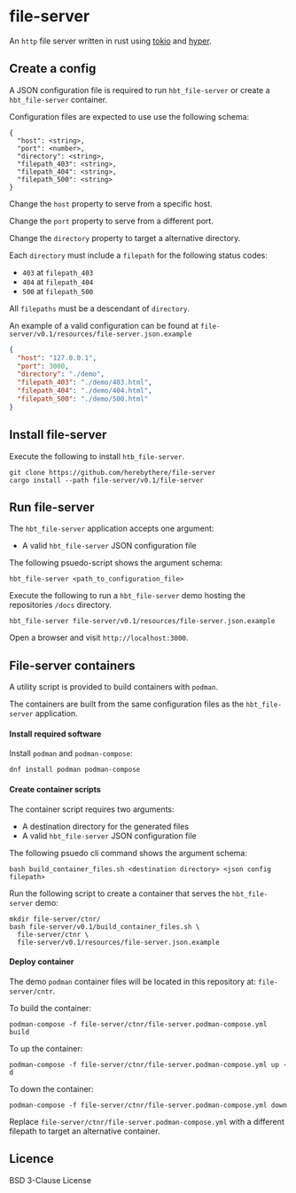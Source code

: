 # file-server

An `http` file server written in rust using [tokio](https://tokio.rs/) and [hyper](https://hyper.rs/).

## Create a config

A JSON configuration file is required to run `hbt_file-server` or create a `hbt_file-server` container.

Configuration files are expected to use use the following schema:

```
{
  "host": <string>,
  "port": <number>,
  "directory": <string>,
  "filepath_403": <string>,
  "filepath_404": <string>,
  "filepath_500": <string>
}
```

Change the `host` property to serve from a specific host.

Change the `port` property to serve from a different port.

Change the `directory` property to target a alternative directory.

Each `directory` must include a `filepath` for the following status codes:
- `403` at `filepath_403`
- `404` at `filepath_404`
- `500` at `filepath_500`

All `filepaths` must be a descendant of `directory`.

An example of a valid configuration can be found at `file-server/v0.1/resources/file-server.json.example`

```json
{
  "host": "127.0.0.1",
  "port": 3000,
  "directory": "./demo",
  "filepath_403": "./demo/403.html",
  "filepath_404": "./demo/404.html",
  "filepath_500": "./demo/500.html"
}
```

## Install file-server

Execute the following to install `htb_file-server`.

```
git clone https://github.com/herebythere/file-server
cargo install --path file-server/v0.1/file-server
```

## Run file-server

The `hbt_file-server` application accepts one argument:
- A valid `hbt_file-server` JSON configuration file

The following psuedo-script shows the argument schema:
```
hbt_file-server <path_to_configuration_file>
```

Execute the following to run a `hbt_file-server` demo hosting the repositories `/docs` directory.
```
hbt_file-server file-server/v0.1/resources/file-server.json.example
```

Open a browser and visit `http://localhost:3000`.

## File-server containers

A utility script is provided to build containers with `podman`.

The containers are built from the same configuration files as the `hbt_file-server` application.

#### Install required software

Install `podman` and `podman-compose`:

```
dnf install podman podman-compose
```

#### Create container scripts

The container script requires two arguments:
- A destination directory for the generated files
- A valid `hbt_file-server` JSON configuration file

The following psuedo cli command shows the argument schema:
```
bash build_container_files.sh <destination directory> <json config filepath>
```

Run the following script to create a container that serves the `hbt_file-server` demo:
```
mkdir file-server/ctnr/
bash file-server/v0.1/build_container_files.sh \
  file-server/ctnr \
  file-server/v0.1/resources/file-server.json.example
```

#### Deploy container

The demo `podman` container files will be located in this repository at:
`file-server/cntr`.

To build the container:
```
podman-compose -f file-server/ctnr/file-server.podman-compose.yml build
```

To up the container:
```
podman-compose -f file-server/ctnr/file-server.podman-compose.yml up -d
```

To down the container:
```
podman-compose -f file-server/ctnr/file-server.podman-compose.yml down
```

Replace `file-server/ctnr/file-server.podman-compose.yml` with 
a different filepath to target an alternative container. 

## Licence

BSD 3-Clause License

